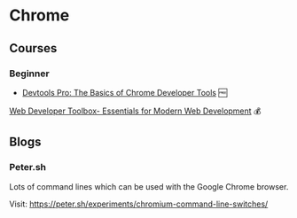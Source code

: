 # Chrome

## Courses

### Beginner

- [Devtools Pro: The Basics of Chrome Developer Tools](https://www.udemy.com/course/devtools-2017-the-basics-of-chrome-developer-tools/) 🆓

[Web Developer Toolbox- Essentials for Modern Web Development](https://www.udemy.com/course/web-developer-toolbox-essentials-for-modern-web-development/) 💰

## Blogs

### Peter.sh

Lots of command lines which can be used with the Google Chrome browser.

Visit: <https://peter.sh/experiments/chromium-command-line-switches/>
